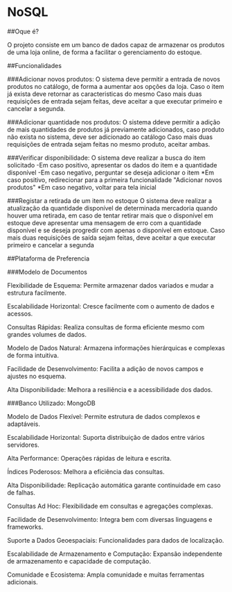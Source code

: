 # NoSQL

##Oque é?

O projeto consiste em um banco de dados capaz de armazenar os produtos de uma loja online, de forma a facilitar o gerenciamento do estoque.

##Funcionalidades

###Adicionar novos produtos: 
  O sistema deve permitir a entrada de novos produtos no catálogo, de forma a aumentar aos opções da loja.
  Caso o item já exista deve retornar as caracteristicas do mesmo
  Caso mais duas requisições de entrada sejam feitas, deve aceitar a que executar primeiro e cancelar a segunda.

###Adicionar quantidade nos produtos: 
  O sistema ddeve permitir a adição de mais quantidades de produtos já previamente adicionados, caso produto não exista no sistema, deve ser adicionado ao catálogo
  Caso mais duas requisições de entrada sejam feitas no mesmo produto, aceitar ambas.

###Verificar disponibilidade:
  O sistema  deve realizar a busca do item solicitado
    -Em caso positivo, apresentar os dados do item e a quantidade disponível
    -Em caso negativo, perguntar se deseja adicionar o item
        *Em caso positivo, redirecionar para a primeira funcionalidade "Adicionar novos produtos"
        *Em caso negativo, voltar para tela inicial

###Registar a retirada de um item no estoque
  O sistema deve realizar a atualização da quantidade disponível de determinada mercadoria quando houver uma retirada, em caso de tentar retirar mais que o disponível em estoque deve apresentar uma mensagem de erro com a quantidade disponível e se deseja progredir com apenas o disponível em estoque.
  Caso mais duas requisições de saída sejam feitas, deve aceitar a que executar primeiro e cancelar a segunda

##Plataforma de Preferencia

###Modelo de Documentos

  Flexibilidade de Esquema: Permite armazenar dados variados e mudar a estrutura facilmente.
  
  Escalabilidade Horizontal: Cresce facilmente com o aumento de dados e acessos.
  
  Consultas Rápidas: Realiza consultas de forma eficiente mesmo com grandes volumes de dados.
  
  Modelo de Dados Natural: Armazena informações hierárquicas e complexas de forma intuitiva.
  
  Facilidade de Desenvolvimento: Facilita a adição de novos campos e ajustes no esquema.
  
  Alta Disponibilidade: Melhora a resiliência e a acessibilidade dos dados.

###Banco Utilizado: MongoDB

  Modelo de Dados Flexível: Permite estrutura de dados complexos e adaptáveis.
  
  Escalabilidade Horizontal: Suporta distribuição de dados entre vários servidores.
  
  Alta Performance: Operações rápidas de leitura e escrita.
  
  Índices Poderosos: Melhora a eficiência das consultas.
  
  Alta Disponibilidade: Replicação automática garante continuidade em caso de falhas.
  
  Consultas Ad Hoc: Flexibilidade em consultas e agregações complexas.

  
  Facilidade de Desenvolvimento: Integra bem com diversas linguagens e frameworks.
  
  Suporte a Dados Geoespaciais: Funcionalidades para dados de localização.
  
  Escalabilidade de Armazenamento e Computação: Expansão independente de armazenamento e capacidade de computação.
  
  Comunidade e Ecosistema: Ampla comunidade e muitas ferramentas adicionais.

